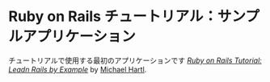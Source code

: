 # Ruby on Rails チュートリアル：サンプルアプリケーション

チュートリアルで使用する最初のアプリケーションです
[*Ruby on Rails Tutorial: Leadn Rails by Example*](http://railstutorial.jp/)
by [Michael Hartl](http://michaelhartl.com/).

